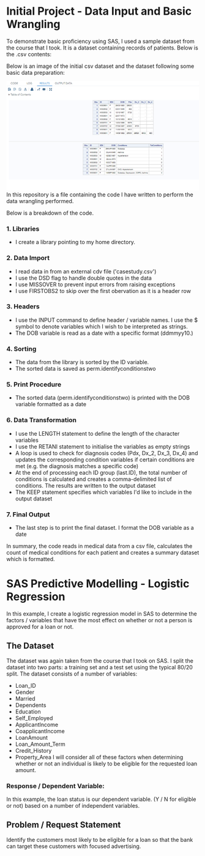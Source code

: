 #  Initial Project - Data Input and Basic Wrangling
To demonstrate basic proficiency using SAS, I used a sample dataset from the course that I took. It is a dataset containing records of patients. Below is the .csv contents:

Below is an image of the initial csv dataset and the dataset following some basic data preparation:

![Image of wrangled CSV file](https://github.com/jenson-berry/PortfolioProjects-Data/blob/main/SAS/SAS01.png)
In this repository is a file containing the code I have written to perform the data wrangling performed. 

Below is a breakdown of the code.
### 1. Libraries
- I create a library pointing to my home directory.

### 2. Data Import
- I read data in from an external cdv file ('casestudy.csv')
- I use the DSD flag to handle double quotes in the data
- I use MISSOVER to prevent input errors from raising exceptions
- I use FIRSTOBS2 to skip over the first obervation as it is a header row

### 3. Headers
- I use the INPUT command to define header / variable names. I use the $ symbol to denote variables which I wish to be interpreted as strings.
- The DOB variable is read as a date with a specific format (ddmmyy10.)

### 4. Sorting
- The data from the library is sorted by the ID variable.
- The sorted data is saved as perm.identifyconditionstwo

### 5. Print Procedure
- The sorted data (perm.identifyconditionstwo) is printed with the DOB variable formatted as a date

### 6. Data Transformation
- I use the LENGTH statement to define the length of the character variables
- I use the RETANI statement to initialise the variables as empty strings
- A loop is used to check for diagnosis codes (Pdx, Dx_2, Dx_3, Dx_4) and updates the corresponding condition variables if certain conditions are met (e.g. the diagnosis matches a specific code)
- At the end of processing each ID group (last.ID), the total number of conditions is calculated and creates a comma-delimited list of conditions. The results are written to the output dataset
- The KEEP statement specifies which variables I'd like to include in the output dataset

### 7. Final Output
- The last step is to print the final dataset. I format the DOB variable as a date

In summary, the code reads in medical data from a csv file, calculates the count of medical conditions for each patient and creates a summary dataset which is formatted.

# SAS Predictive Modelling - Logistic Regression
In this example, I create a logistic regression model in SAS to determine the factors / variables that have the most effect on whether or not a person is approved for a loan or not. 

## The Dataset
The dataset was again taken from the course that I took on SAS. 
I split the dataset into two parts: a training set and a test set using the typical 80/20 split. 
The dataset consists of a number of variables:
- Loan_ID
- Gender
- Married
- Dependents
- Education
- Self_Employed
- ApplicantIncome
- CoapplicantIncome
- LoanAmount
- Loan_Amount_Term
- Credit_History
- Property_Area
I will consider all of these factors when determining whether or not an individual is likely to be eligible for the requested loan amount.

### Response / Dependent Variable:
In this example, the loan status is our dependent variable. (Y / N for eligible or not) based on a number of independent variables. 


## Problem / Request Statement
Identify the customers most likely to be eligible for a loan so that the bank can target these customers with focused advertising. 


